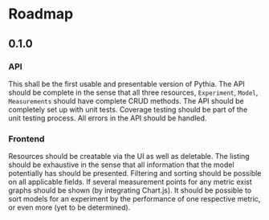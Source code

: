 # Roadmap

## 0.1.0
### API
This shall be the first usable and presentable version of Pythia. The API
should be complete in the sense that all three resources, `Experiment`, `Model`,
`Measurements` should have complete CRUD methods. The API should be completely
set up with unit tests. Coverage testing should be part of the unit testing
process. All errors in the API should be handled.

### Frontend
Resources should be creatable via the UI as well as deletable. The listing
should be exhaustive in the sense that all information that the model
potentially has should be presented. Filtering and sorting should be possible
on all applicable fields.
If several measurement points for any metric exist graphs should be shown
(by integrating Chart.js). It should be possible to sort models for an
experiment by the performance of one respective metric, or even more (yet
to be determined).
